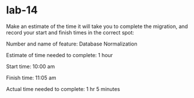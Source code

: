 # lab-14

Make an estimate of the time it will take you to complete the migration, and record your start and finish times in the correct spot:

Number and name of feature: Database Normalization

Estimate of time needed to complete: 1 hour

Start time: 10:00 am

Finish time: 11:05 am

Actual time needed to complete: 1 hr 5 minutes